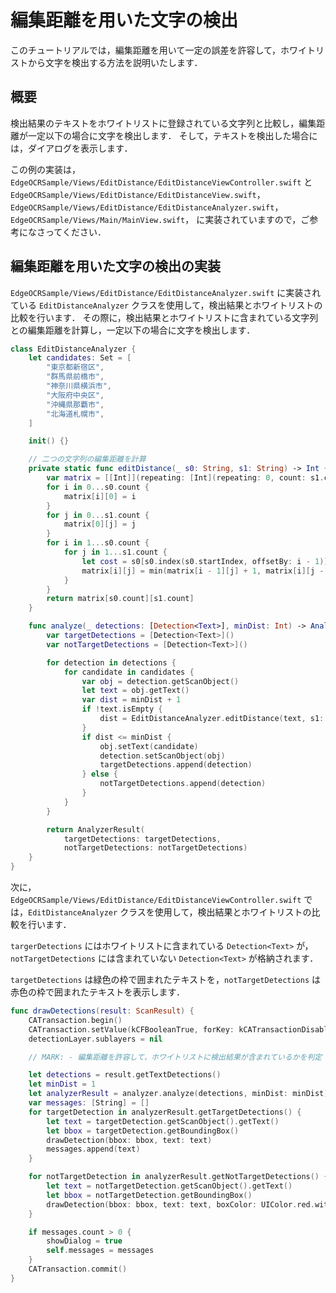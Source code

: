 # 編集距離を用いた文字の検出

このチュートリアルでは，編集距離を用いて一定の誤差を許容して，ホワイトリストから文字を検出する方法を説明いたします．


## 概要
検出結果のテキストをホワイトリストに登録されている文字列と比較し，編集距離が一定以下の場合に文字を検出します．
そして，テキストを検出した場合には，ダイアログを表示します．

この例の実装は，
`EdgeOCRSample/Views/EditDistance/EditDistanceViewController.swift` と
`EdgeOCRSample/Views/EditDistance/EditDistanceView.swift`，
`EdgeOCRSample/Views/EditDistance/EditDistanceAnalyzer.swift`，
`EdgeOCRSample/Views/Main/MainView.swift`，
に実装されていますので，ご参考になさってください．


## 編集距離を用いた文字の検出の実装
`EdgeOCRSample/Views/EditDistance/EditDistanceAnalyzer.swift` に実装されている `EditDistanceAnalyzer` クラスを使用して，検出結果とホワイトリストの比較を行います．
その際に，検出結果とホワイトリストに含まれている文字列との編集距離を計算し，一定以下の場合に文字を検出します．

```swift
class EditDistanceAnalyzer {
    let candidates: Set = [
        "東京都新宿区",
        "群馬県前橋市",
        "神奈川県横浜市",
        "大阪府中央区",
        "沖縄県那覇市",
        "北海道札幌市",
    ]

    init() {}

    // 二つの文字列の編集距離を計算
    private static func editDistance(_ s0: String, s1: String) -> Int {
        var matrix = [[Int]](repeating: [Int](repeating: 0, count: s1.count + 1), count: s0.count + 1)
        for i in 0...s0.count {
            matrix[i][0] = i
        }
        for j in 0...s1.count {
            matrix[0][j] = j
        }
        for i in 1...s0.count {
            for j in 1...s1.count {
                let cost = s0[s0.index(s0.startIndex, offsetBy: i - 1)] == s1[s1.index(s1.startIndex, offsetBy: j - 1)] ? 0 : 1
                matrix[i][j] = min(matrix[i - 1][j] + 1, matrix[i][j - 1] + 1, matrix[i - 1][j - 1] + cost)
            }
        }
        return matrix[s0.count][s1.count]
    }

    func analyze(_ detections: [Detection<Text>], minDist: Int) -> AnalyzerResult {
        var targetDetections = [Detection<Text>]()
        var notTargetDetections = [Detection<Text>]()

        for detection in detections {
            for candidate in candidates {
                var obj = detection.getScanObject()
                let text = obj.getText()
                var dist = minDist + 1
                if !text.isEmpty {
                    dist = EditDistanceAnalyzer.editDistance(text, s1: candidate)
                }
                if dist <= minDist {
                    obj.setText(candidate)
                    detection.setScanObject(obj)
                    targetDetections.append(detection)
                } else {
                    notTargetDetections.append(detection)
                }
            }
        }

        return AnalyzerResult(
            targetDetections: targetDetections,
            notTargetDetections: notTargetDetections)
    }
}
```

次に，`EdgeOCRSample/Views/EditDistance/EditDistanceViewController.swift` では，`EditDistanceAnalyzer` クラスを使用して，検出結果とホワイトリストの比較を行います．

`targerDetections` にはホワイトリストに含まれている `Detection<Text>` が，`notTargetDetections` には含まれていない `Detection<Text>` が格納されます．

`targetDetections` は緑色の枠で囲まれたテキストを，`notTargetDetections` は赤色の枠で囲まれたテキストを表示します．

```swift
func drawDetections(result: ScanResult) {
    CATransaction.begin()
    CATransaction.setValue(kCFBooleanTrue, forKey: kCATransactionDisableActions)
    detectionLayer.sublayers = nil

    // MARK: - 編集距離を許容して，ホワイトリストに検出結果が含まれているかを判定

    let detections = result.getTextDetections()
    let minDist = 1
    let analyzerResult = analyzer.analyze(detections, minDist: minDist)
    var messages: [String] = []
    for targetDetection in analyzerResult.getTargetDetections() {
        let text = targetDetection.getScanObject().getText()
        let bbox = targetDetection.getBoundingBox()
        drawDetection(bbox: bbox, text: text)
        messages.append(text)
    }

    for notTargetDetection in analyzerResult.getNotTargetDetections() {
        let text = notTargetDetection.getScanObject().getText()
        let bbox = notTargetDetection.getBoundingBox()
        drawDetection(bbox: bbox, text: text, boxColor: UIColor.red.withAlphaComponent(0.5).cgColor)
    }

    if messages.count > 0 {
        showDialog = true
        self.messages = messages
    }
    CATransaction.commit()
}
```
